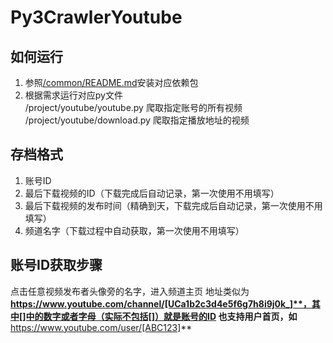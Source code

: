 # Py3CrawlerYoutube
## 如何运行
1. 参照[/common/README.md](https://github.com/yxw19870806/Py3CrawlerLib/blob/master/README.md)安装对应依赖包
2. 根据需求运行对应py文件<br>
/project/youtube/youtube.py 爬取指定账号的所有视频<br>
/project/youtube/download.py 爬取指定播放地址的视频

## 存档格式
1. 账号ID
2. 最后下载视频的ID（下载完成后自动记录，第一次使用不用填写）
3. 最后下载视频的发布时间（精确到天，下载完成后自动记录，第一次使用不用填写）
4. 频道名字（下载过程中自动获取，第一次使用不用填写）

## 账号ID获取步骤
点击任意视频发布者头像旁的名字，进入频道主页
地址类似为**https://www.youtube.com/channel/[UCa1b2c3d4e5f6g7h8i9j0k_]**，其中[]中的数字或者字母（实际不包括[]）就是账号的ID
也支持用户首页，如**https://www.youtube.com/user/[ABC123]**
